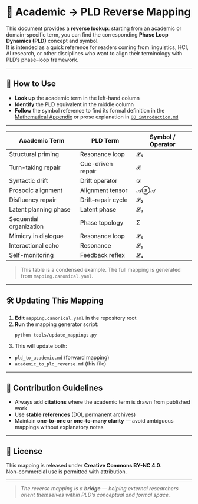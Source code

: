 # 📘 Academic → PLD Reverse Mapping

This document provides a **reverse lookup**: starting from an academic or domain-specific term, you can find the corresponding **Phase Loop Dynamics (PLD)** concept and symbol.  
It is intended as a quick reference for readers coming from linguistics, HCI, AI research, or other disciplines who want to align their terminology with PLD’s phase–loop framework.

---

## 🔄 How to Use

- **Look up** the academic term in the left-hand column  
- **Identify** the PLD equivalent in the middle column  
- **Follow** the symbol reference to find its formal definition in the [Mathematical Appendix](../PLD_Mathematical_Appendix.md) or prose explanation in [`00_introduction.md`](../00_introduction.md)

---

| Academic Term | PLD Term | Symbol / Operator |
|---------------|----------|-------------------|
| Structural priming | Resonance loop | 𝓛₅ |
| Turn-taking repair | Cue-driven repair | ℛ |
| Syntactic drift | Drift operator | 𝒟 |
| Prosodic alignment | Alignment tensor | 𝒜⊗𝒜 |
| Disfluency repair | Drift–repair cycle | 𝓛₂ |
| Latent planning phase | Latent phase | 𝓛₃ |
| Sequential organization | Phase topology | Σ |
| Mimicry in dialogue | Resonance loop | 𝓛₅ |
| Interactional echo | Resonance | 𝓛₅ |
| Self-monitoring | Feedback reflex | 𝓛₄ |

> This table is a condensed example. The full mapping is generated from `mapping.canonical.yaml`.

---

## 🛠 Updating This Mapping

1. **Edit** `mapping.canonical.yaml` in the repository root  
2. **Run** the mapping generator script:
   ```bash
   python tools/update_mappings.py
   ```
3. This will update both:
- `pld_to_academic.md` (forward mapping)  
- `academic_to_pld_reverse.md` (this file)

---

## 🤝 Contribution Guidelines

- Always add **citations** where the academic term is drawn from published work  
- Use **stable references** (DOI, permanent archives)  
- Maintain **one-to-one or one-to-many clarity** — avoid ambiguous mappings without explanatory notes

---

## 📜 License

This mapping is released under **Creative Commons BY-NC 4.0**.  
Non-commercial use is permitted with attribution.

---

> *The reverse mapping is a **bridge** — helping external researchers orient themselves within PLD’s conceptual and formal space.*
